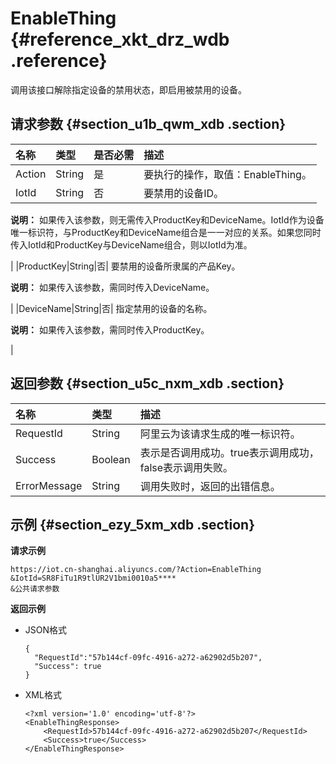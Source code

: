 # EnableThing {#reference_xkt_drz_wdb .reference}

调用该接口解除指定设备的禁用状态，即启用被禁用的设备。

## 请求参数 {#section_u1b_qwm_xdb .section}

|名称|类型|是否必需|描述|
|:-|:-|:---|:-|
|Action|String|是|要执行的操作，取值：EnableThing。|
|IotId|String|否| 要禁用的设备ID。

 **说明：** 如果传入该参数，则无需传入ProductKey和DeviceName。IotId作为设备唯一标识符，与ProductKey和DeviceName组合是一一对应的关系。如果您同时传入IotId和ProductKey与DeviceName组合，则以IotId为准。

 |
|ProductKey|String|否| 要禁用的设备所隶属的产品Key。

 **说明：** 如果传入该参数，需同时传入DeviceName。

 |
|DeviceName|String|否| 指定禁用的设备的名称。

 **说明：** 如果传入该参数，需同时传入ProductKey。

 |

## 返回参数 {#section_u5c_nxm_xdb .section}

|名称|类型|描述|
|:-|:-|:-|
|RequestId|String|阿里云为该请求生成的唯一标识符。|
|Success|Boolean|表示是否调用成功。true表示调用成功，false表示调用失败。|
|ErrorMessage|String|调用失败时，返回的出错信息。|

## 示例 {#section_ezy_5xm_xdb .section}

**请求示例**

```
https://iot.cn-shanghai.aliyuncs.com/?Action=EnableThing
&IotId=SR8FiTu1R9tlUR2V1bmi0010a5****
&公共请求参数
```

**返回示例**

-   JSON格式

    ```
    {
      "RequestId":"57b144cf-09fc-4916-a272-a62902d5b207",
      "Success": true
    }
    ```

-   XML格式

    ```
    <?xml version='1.0' encoding='utf-8'?>
    <EnableThingResponse>
        <RequestId>57b144cf-09fc-4916-a272-a62902d5b207</RequestId>
        <Success>true</Success>
    </EnableThingResponse>
    ```


